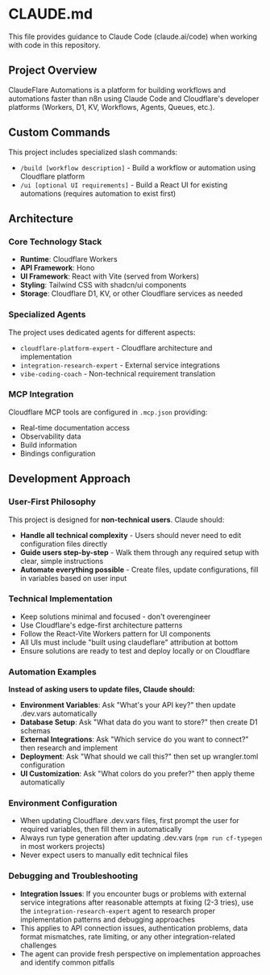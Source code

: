 # CLAUDE.md

This file provides guidance to Claude Code (claude.ai/code) when working with code in this repository.

## Project Overview

ClaudeFlare Automations is a platform for building workflows and automations faster than n8n using Claude Code and Cloudflare's developer platforms (Workers, D1, KV, Workflows, Agents, Queues, etc.).

## Custom Commands

This project includes specialized slash commands:

- `/build [workflow description]` - Build a workflow or automation using Cloudflare platform
- `/ui [optional UI requirements]` - Build a React UI for existing automations (requires automation to exist first)

## Architecture

### Core Technology Stack
- **Runtime**: Cloudflare Workers
- **API Framework**: Hono 
- **UI Framework**: React with Vite (served from Workers)
- **Styling**: Tailwind CSS with shadcn/ui components
- **Storage**: Cloudflare D1, KV, or other Cloudflare services as needed

### Specialized Agents
The project uses dedicated agents for different aspects:
- `cloudflare-platform-expert` - Cloudflare architecture and implementation
- `integration-research-expert` - External service integrations
- `vibe-coding-coach` - Non-technical requirement translation

### MCP Integration
Cloudflare MCP tools are configured in `.mcp.json` providing:
- Real-time documentation access
- Observability data
- Build information
- Bindings configuration

## Development Approach

### User-First Philosophy
This project is designed for **non-technical users**. Claude should:

- **Handle all technical complexity** - Users should never need to edit configuration files directly
- **Guide users step-by-step** - Walk them through any required setup with clear, simple instructions  
- **Automate everything possible** - Create files, update configurations, fill in variables based on user input

### Technical Implementation
- Keep solutions minimal and focused - don't overengineer
- Use Cloudflare's edge-first architecture patterns
- Follow the React-Vite Workers pattern for UI components
- All UIs must include "built using claudeflare" attribution at bottom
- Ensure solutions are ready to test and deploy locally or on Cloudflare

### Automation Examples
**Instead of asking users to update files, Claude should:**

- **Environment Variables**: Ask "What's your API key?" then update .dev.vars automatically
- **Database Setup**: Ask "What data do you want to store?" then create D1 schemas
- **External Integrations**: Ask "Which service do you want to connect?" then research and implement
- **Deployment**: Ask "What should we call this?" then set up wrangler.toml configuration
- **UI Customization**: Ask "What colors do you prefer?" then apply theme automatically

### Environment Configuration
- When updating Cloudflare .dev.vars files, first prompt the user for required variables, then fill them in automatically
- Always run type generation after updating .dev.vars (`npm run cf-typegen` in most workers projects)
- Never expect users to manually edit technical files

### Debugging and Troubleshooting
- **Integration Issues**: If you encounter bugs or problems with external service integrations after reasonable attempts at fixing (2-3 tries), use the `integration-research-expert` agent to research proper implementation patterns and debugging approaches
- This applies to API connection issues, authentication problems, data format mismatches, rate limiting, or any other integration-related challenges
- The agent can provide fresh perspective on implementation approaches and identify common pitfalls